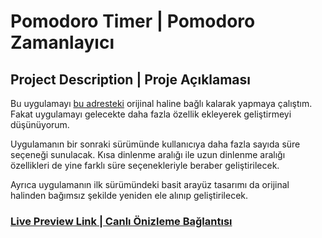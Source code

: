 # Pomodoro Timer | Pomodoro Zamanlayıcı

## Project Description | Proje Açıklaması

Bu uygulamayı [bu adresteki](https://www.100jsprojects.com/project/pomodoro-timer) orijinal haline bağlı kalarak yapmaya çalıştım. Fakat uygulamayı gelecekte daha fazla özellik ekleyerek geliştirmeyi düşünüyorum.

Uygulamanın bir sonraki sürümünde kullanıcıya daha fazla sayıda süre seçeneği sunulacak.
Kısa dinlenme aralığı ile uzun dinlenme aralığı özellikleri de yine farklı süre seçenekleriyle beraber geliştirilecek.

Ayrıca uygulamanın ilk sürümündeki basit arayüz tasarımı da orijinal halinden bağımsız şekilde yeniden ele alınıp geliştirilecek.

### [Live Preview Link | Canlı Önizleme Bağlantısı](https://selimbiber.github.io/Pure-JavaScript-Projects/PomodoroTimer/)
